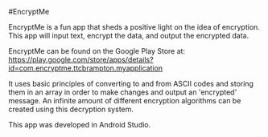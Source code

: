 #EncryptMe

EncryptMe is a fun app that sheds a positive light on the idea of encryption. This app will input text, encrypt the data, and output the encrypted data.

EncryptMe can be found on the Google Play Store at: https://play.google.com/store/apps/details?id=com.encryptme.ttcbrampton.myapplication

It uses basic principles of converting to and from ASCII codes and storing them in an array in order to make changes and output an 'encrypted' message. An infinite amount of different encryption algorithms can be created using this decryption system.

This app was developed in Android Studio.
